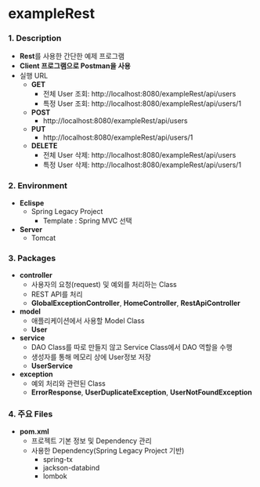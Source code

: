 # exampleRest

### **1. Description**
* **Rest**를 사용한 간단한 예제 프로그램
* **Client 프로그램으로 Postman을 사용**
* 실행 URL
  + **GET**
    - 전체 User 조회: http://localhost:8080/exampleRest/api/users
    - 특정 User 조회: http://localhost:8080/exampleRest/api/users/1
  + **POST**
    - http://localhost:8080/exampleRest/api/users
  + **PUT**
    - http://localhost:8080/exampleRest/api/users/1
  + **DELETE**
    - 전체 User 삭제: http://localhost:8080/exampleRest/api/users
    - 특정 User 삭제: http://localhost:8080/exampleRest/api/users/1


### **2. Environment**
* **Eclispe**
  + Spring Legacy Project
    - Template : Spring MVC 선택
* **Server**
  + Tomcat
  
  
### **3. Packages**
* **controller**
  + 사용자의 요청(request) 및 예외를 처리하는 Class
  + REST API를 처리
  + **GlobalExceptionController**, **HomeController**, **RestApiController**
* **model**
  + 애플리케이션에서 사용할 Model Class
  + **User**
* **service**
  + DAO Class를 따로 만들지 않고 Service Class에서 DAO 역할을 수행
  + 생성자를 통해 메모리 상에 User정보 저장
  + **UserService**
* **exception**
  + 예외 처리와 관련된 Class
  + **ErrorResponse**, **UserDuplicateException**, **UserNotFoundException**


### **4. 주요 Files**
* **pom.xml**
  + 프로젝트 기본 정보 및 Dependency 관리
  + 사용한 Dependency(Spring Legacy Project 기반)
    - spring-tx
    - jackson-databind
    - lombok
